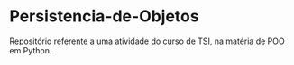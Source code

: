 # Persistencia-de-Objetos
Repositório referente a uma atividade do curso de TSI, na matéria de POO em Python.

